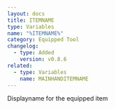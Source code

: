 ```yaml
---
layout: docs
title: ITEMNAME
type: Variables
name: "%ITEMNAME%"
category: Equipped Tool
changelog:
  - type: Added
    version: v0.8.6
related:
  - type: Variables
    name: MAINHANDITEMNAME
---
```

Displayname for the equipped item
